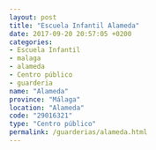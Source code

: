 ```yaml
---
layout: post
title: "Escuela Infantil Alameda"
date: 2017-09-20 20:57:05 +0200
categories:
- Escuela Infantil
- malaga
- alameda
- Centro público
- guarderia
name: "Alameda"
province: "Málaga"
location: "Alameda"
code: "29016321"
type: "Centro público"
permalink: /guarderias/alameda.html
---
```

